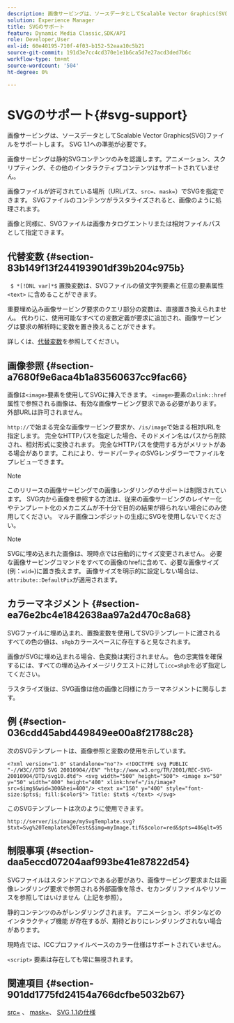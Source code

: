 ```yaml
---
description: 画像サービングは、ソースデータとしてScalable Vector Graphics(SVG)ファイルをサポートします。 SVG 1.1への準拠が必要です。
solution: Experience Manager
title: SVGのサポート
feature: Dynamic Media Classic,SDK/API
role: Developer,User
exl-id: 60e40195-710f-4f03-b152-52eaa10c5b21
source-git-commit: 191d3e7cc4cd370e1e1b6ca5d7e27acd3ded7b6c
workflow-type: tm+mt
source-wordcount: '504'
ht-degree: 0%

---
```


# SVGのサポート{#svg-support}

画像サービングは、ソースデータとしてScalable Vector Graphics(SVG)ファイルをサポートします。 SVG 1.1への準拠が必要です。

画像サービングは静的SVGコンテンツのみを認識します。アニメーション、スクリプティング、その他のインタラクティブコンテンツはサポートされていません。

画像ファイルが許可されている場所（URLパス、`src=`、`mask=`）でSVGを指定できます。 SVGファイルのコンテンツがラスタライズされると、画像のように処理されます。

画像と同様に、SVGファイルは画像カタログエントリまたは相対ファイルパスとして指定できます。

## 代替変数 {#section-83b149f13f244193901df39b204c975b}

` $ *[!DNL var]*$` 置換変数は、SVGファイルの値文字列要素と任意の要素属性 `<text>` に含めることができます。

重要埋め込み画像サービング要求のクエリ部分の変数は、直接置き換えられません。 代わりに、使用可能なすべての変数定義が要求に追加され、画像サービングは要求の解析時に変数を置き換えることができます。

詳しくは、[代替変数](../../../../../is-api/http-ref/image-serving-api-ref/c-http-protocol-reference/c-syntax-and-features/r-is-http-substitution-variables.md#reference-90dc01aba44940e4acdd0c6476e7aa5a)を参照してください。

## 画像参照 {#section-a7680f9e6aca4b1a83560637cc9fac66}

画像は`<image>`要素を使用してSVGに挿入できます。 `<image>`要素の`xlink::href`属性で参照される画像は、有効な画像サービング要求である必要があります。 外部URLは許可されません。

`http://`で始まる完全な画像サービング要求か、`/is/image`で始まる相対URLを指定します。 完全なHTTPパスを指定した場合、そのドメイン名はパスから削除され、相対形式に変換されます。 完全なHTTPパスを使用する方がメリットがある場合があります。これにより、サードパーティのSVGレンダラーでファイルをプレビューできます。

>[!NOTE]
>
>このリリースの画像サービングでの画像レンダリングのサポートは制限されています。 SVG内から画像を参照する方法は、従来の画像サービングのレイヤー化やテンプレート化のメカニズムが不十分で目的の結果が得られない場合にのみ使用してください。 マルチ画像コンポジットの生成にSVGを使用しないでください。

>[!NOTE]
>
>SVGに埋め込まれた画像は、現時点では自動的にサイズ変更されません。 必要な画像サービングコマンドをすべての画像のhrefに含めて、必要な画像サイズ(例：`wid=`)に置き換えます。 画像サイズを明示的に設定しない場合は、`attribute::DefaultPix`が適用されます。

## カラーマネジメント {#section-ea76e2bc4e1842638aa97a2d470c8a68}

SVGファイルに埋め込まれ、置換変数を使用してSVGテンプレートに渡されるすべての色の値は、`sRgb`カラースペースに存在すると見なされます。

画像がSVGに埋め込まれる場合、色変換は実行されません。 色の忠実性を確保するには、すべての埋め込みイメージリクエストに対して`icc=sRgb`を必ず指定してください。

ラスタライズ後は、SVG画像は他の画像と同様にカラーマネジメントに関与します。

## 例 {#section-036cdd45abd449849ee00a8f21788c28}

次のSVGテンプレートは、画像参照と変数の使用を示しています。

`<?xml version="1.0" standalone="no"?> <!DOCTYPE svg PUBLIC "-//W3C//DTD SVG 20010904//EN" "http://www.w3.org/TR/2001/REC-SVG-20010904/DTD/svg10.dtd"> <svg width="500" height="500"> <image x="50" y="50" width="400" height="400" xlink:href="/is/image?src=$img$&wid=300&hei=400"/> <text x="150" y="400" style="font-size:$pts$; fill:$color$"> Title: $txt$ </text> </svg>`

このSVGテンプレートは次のように使用できます。

`http://server/is/image/mySvgTemplate.svg?$txt=Svg%20Template%20Test&$img=myImage.tif&$color=red&$pts=40&qlt=95`

## 制限事項 {#section-daa5eccd07204aaf993be41e87822d54}

SVGファイルはスタンドアロンである必要があり、画像サービング要求または画像レンダリング要求で参照される外部画像を除き、セカンダリファイルやリソースを参照してはいけません（上記を参照）。

静的コンテンツのみがレンダリングされます。 アニメーション、ボタンなどのインタラクティブ機能 が存在するが、期待どおりにレンダリングされない場合があります。

現時点では、ICCプロファイルベースのカラー仕様はサポートされていません。

`<script>` 要素は存在しても常に無視されます。

## 関連項目 {#section-901dd1775fd24154a766dcfbe5032b67}

[src=](../../../../../is-api/http-ref/image-serving-api-ref/c-http-protocol-reference/c-command-reference/r-src.md#reference-f6506637778c4c69bf106a7924a91ab1) 、 [mask=](../../../../../is-api/http-ref/image-serving-api-ref/c-http-protocol-reference/c-command-reference/r-mask.md#reference-922254e027404fb890b850e2723ee06e)、 [SVG 1.1の仕様](https://www.w3.org/TR/SVG11/)
